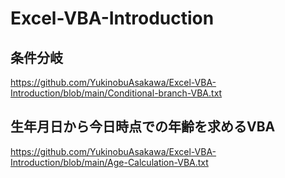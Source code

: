 # Excel-VBA-Introduction

## 条件分岐
https://github.com/YukinobuAsakawa/Excel-VBA-Introduction/blob/main/Conditional-branch-VBA.txt

## 生年月日から今日時点での年齢を求めるVBA
https://github.com/YukinobuAsakawa/Excel-VBA-Introduction/blob/main/Age-Calculation-VBA.txt


